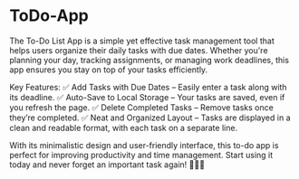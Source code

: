 # ToDo-App
The To-Do List App is a simple yet effective task management tool that helps users organize their daily tasks with due dates. Whether you're planning your day, tracking assignments, or managing work deadlines, this app ensures you stay on top of your tasks efficiently.

Key Features:
✅ Add Tasks with Due Dates – Easily enter a task along with its deadline.
✅ Auto-Save to Local Storage – Your tasks are saved, even if you refresh the page.
✅ Delete Completed Tasks – Remove tasks once they’re completed.
✅ Neat and Organized Layout – Tasks are displayed in a clean and readable format, with each task on a separate line.

With its minimalistic design and user-friendly interface, this to-do app is perfect for improving productivity and time management. Start using it today and never forget an important task again! 🚀📅✅
